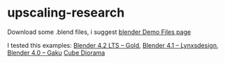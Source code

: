 # upscaling-research

Download some .blend files, i suggest [blender Demo Files page](https://www.blender.org/download/demo-files/)

I tested this examples:
[Blender 4.2 LTS – Gold](https://ftp.nluug.nl/pub/graphics/blender/demo/splash/blender-4.2-splash.zip), [Blender 4.1 – Lynxsdesign](https://ftp.halifax.rwth-aachen.de/blender/demo/splash/blender-4.1-splash.blend), [Blender 4.0 – Gaku](https://mirror.freedif.org/blender/demo/splash/blender-4.0-splash.blend) [Cube Diorama](https://download.blender.org/demo/bundles/bundles-3.0/asset-demo-bundle-3.0-cube-diorama.zip)
